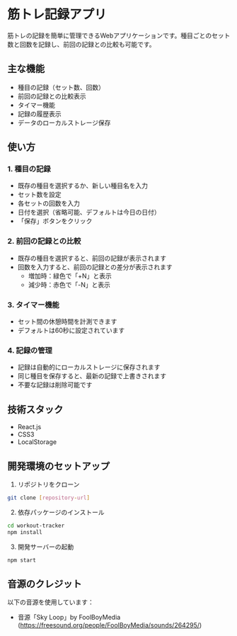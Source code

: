# 筋トレ記録アプリ

筋トレの記録を簡単に管理できるWebアプリケーションです。種目ごとのセット数と回数を記録し、前回の記録との比較も可能です。

## 主な機能

- 種目の記録（セット数、回数）
- 前回の記録との比較表示
- タイマー機能
- 記録の履歴表示
- データのローカルストレージ保存

## 使い方

### 1. 種目の記録
- 既存の種目を選択するか、新しい種目名を入力
- セット数を設定
- 各セットの回数を入力
- 日付を選択（省略可能、デフォルトは今日の日付）
- 「保存」ボタンをクリック

### 2. 前回の記録との比較
- 既存の種目を選択すると、前回の記録が表示されます
- 回数を入力すると、前回の記録との差分が表示されます
  - 増加時：緑色で「+N」と表示
  - 減少時：赤色で「-N」と表示

### 3. タイマー機能
- セット間の休憩時間を計測できます
- デフォルトは60秒に設定されています

### 4. 記録の管理
- 記録は自動的にローカルストレージに保存されます
- 同じ種目を保存すると、最新の記録で上書きされます
- 不要な記録は削除可能です

## 技術スタック

- React.js
- CSS3
- LocalStorage

## 開発環境のセットアップ

1. リポジトリをクローン
```bash
git clone [repository-url]
```

2. 依存パッケージのインストール
```bash
cd workout-tracker
npm install
```

3. 開発サーバーの起動
```bash
npm start
```

## 音源のクレジット

以下の音源を使用しています：

- 音源「Sky Loop」by FoolBoyMedia (https://freesound.org/people/FoolBoyMedia/sounds/264295/)